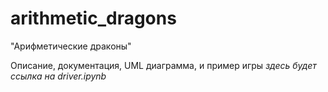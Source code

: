 # arithmetic_dragons
"Арифметические драконы"

Описание, документация, UML диаграмма, и пример игры _здесь будет ссылка на driver.ipynb_
